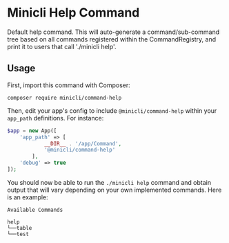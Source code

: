 # Minicli Help Command

Default help command. This will auto-generate a command/sub-command tree based on all commands registered within the CommandRegistry, and print it to users that call './minicli help'.

## Usage

First, import this command with Composer:

```shell
composer require minicli/command-help
```

Then, edit your app's config to include `@minicli/command-help` within your `app_path` definitions. For instance:

```php
$app = new App([
    'app_path' => [
            __DIR__ . '/app/Command',
            '@minicli/command-help'
        ],
    'debug' => true
]);
```

You should now be able to run the `./minicli help` command and obtain output that will vary depending on your own implemented commands. Here is an example:

```
Available Commands

help
└──table
└──test

```